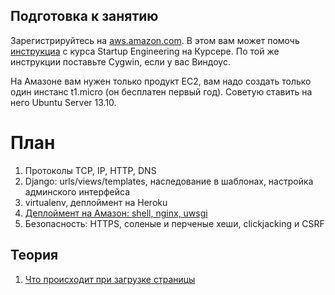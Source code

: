 Подготовка к занятию
--------------------

Зарегистрируйтесь на [aws.amazon.com](http://aws.amazon.com/). В этом вам может помочь [инструкциа](https://spark-public.s3.amazonaws.com/startup/lecture_slides/lecture2-interactive-start.pdf) с курса Startup Engineering на Курсере. По той же инструкции поставьте Cygwin, если у вас Виндоус. 

На Амазоне вам нужен только продукт EC2, вам надо создать только один инстанс t1.micro (он бесплатен первый год). Советую ставить на него Ubuntu Server 13.10.

План
====

1. Протоколы TCP, IP, HTTP, DNS
2. Django: urls/views/templates, наследование в шаблонах, настройка админского интерфейса
3. virtualenv, деплоймент на Heroku
4. [Деплоймент на Амазон: shell, nginx, uwsgi](amazon)
3. Безопасность: HTTPS, соленые и перченые хеши, clickjacking и CSRF

Теория
------

1. [Что происходит при загрузке страницы](http://friendlybit.com/css/rendering-a-web-page-step-by-step/)
